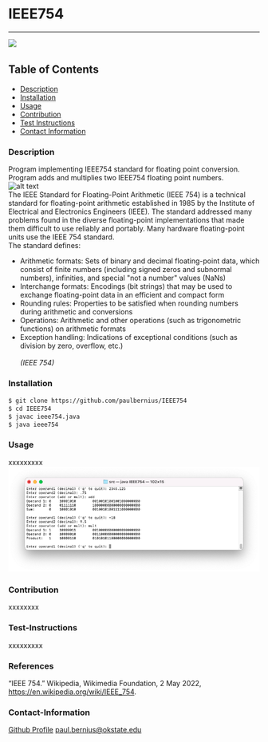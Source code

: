 # IEEE754
----

<a href="https://img.shields.io/badge/License-undefined-brightgreen"><img src="https://img.shields.io/badge/License-undefined-brightgreen"></a>

## Table of Contents
- [Description](#description)
- [Installation](#installation)
- [Usage](#usage)
- [Contribution](#contribution)
- [Test Instructions](#test-instructions)
- [Contact Information](#contact-information)

### Description
Program implementing IEEE754 standard for floating point conversion. Program adds and multiplies two IEEE754 floating point numbers.
<br/>
![alt text](https://upload.wikimedia.org/wikipedia/commons/thumb/d/d2/Float_example.svg/1180px-Float_example.svg.png?raw=true)
<br/>
The IEEE Standard for Floating-Point Arithmetic (IEEE 754) is a technical standard for floating-point arithmetic established in 1985 by the Institute of Electrical and Electronics Engineers (IEEE). The standard addressed many problems found in the diverse floating-point implementations that made them difficult to use reliably and portably. Many hardware floating-point units use the IEEE 754 standard.
<br/>The standard defines:
- Arithmetic formats: Sets of binary and decimal floating-point data, which consist of finite numbers (including signed zeros and subnormal numbers), infinities, and special "not a number" values (NaNs)
- Interchange formats: Encodings (bit strings) that may be used to exchange floating-point data in an efficient and compact form
- Rounding rules: Properties to be satisfied when rounding numbers during arithmetic and conversions
- Operations: Arithmetic and other operations (such as trigonometric functions) on arithmetic formats
- Exception handling: Indications of exceptional conditions (such as division by zero, overflow, etc.)
<br/><br/>*(IEEE 754)*



### Installation
```
$ git clone https://github.com/paulbernius/IEEE754
$ cd IEEE754
$ javac ieee754.java
$ java ieee754
```

### Usage
xxxxxxxxx
![alt text](https://github.com/paulbernius/IEEE754/blob/main/sc.png?raw=true)

### Contribution
xxxxxxxx

### Test-Instructions
xxxxxxxxx

### References
“IEEE 754.” Wikipedia, Wikimedia Foundation, 2 May 2022, https://en.wikipedia.org/wiki/IEEE_754.

### Contact-Information
[Github Profile](https://github.com/paulbernius)
paul.bernius@okstate.edu


